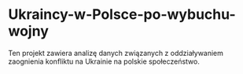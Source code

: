 # Ukraincy-w-Polsce-po-wybuchu-wojny
Ten projekt zawiera analizę danych związanych z oddziaływaniem zaognienia konfliktu na Ukrainie na polskie społeczeństwo.
